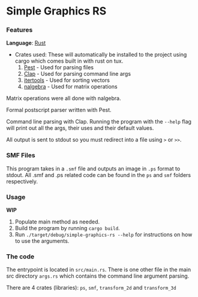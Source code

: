 # Simple Graphics RS

### Features

**Language**: [Rust](https://www.rust-lang.org/)

- Crates used:
  These will automatically be installed to the project using cargo which comes built in with rust on tux.
  1. [Pest](https://pest.rs/) - Used for parsing files
  2. [Clap](https://docs.rs/clap/latest/clap/) - Used for parsing command line args
  3. [itertools](https://docs.rs/itertools/latest/itertools/) - Used for sorting vectors
  4. [nalgebra](https://nalgebra.org/) - Used for matrix operations

Matrix operations were all done with nalgebra. 

Formal postscript parser written with Pest. 

Command line parsing with Clap. Running the program with the `--help` flag will print out all the args, their uses and their default values.

All output is sent to stdout so you must redirect into a file using `>` or `>>`.

### SMF Files

This program takes in a `.smf` file and outputs an image in `.ps` format to stdout. All .smf and .ps related code can be found in the `ps` and `smf` folders respectively.

### Usage
**WIP**

1. Populate main method as needed.
2. Build the program by running `cargo build`.
3. Run `./target/debug/simple-graphics-rs --help` for instructions on how to use the arguments.

### The code

The entrypoint is located in `src/main.rs`. There is one other file in the main src directory `args.rs` which contains the command line argument parsing.

There are 4 crates (libraries): `ps`, `smf`, `transform_2d` and `transform_3d`

